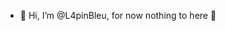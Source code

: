 - 👋 Hi, I’m @L4pinBleu, for now nothing to here 👀
<!---
L4pinBleu/L4pinBleu is a ✨ special ✨ repository because its `README.md` (this file) appears on your GitHub profile.
You can click the Preview link to take a look at your changes.
--->
